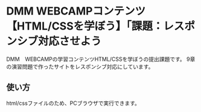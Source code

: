 # DMM WEBCAMPコンテンツ　【HTML/CSSを学ぼう】「課題：レスポンシブ対応させよう

DMM　WEBCAMPの学習コンテンツHTML/CSSを学ぼうの提出課題です。
9章の演習問題で作ったサイトをレスポンシブ対応にしています。

## 使い方

html/cssファイルのため、PCブラウザで実行できます。